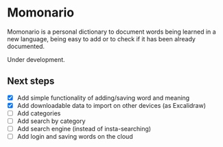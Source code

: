 # Momonario

Momonario is a personal dictionary to document words being learned in a new
language, being easy to add or to check if it has been already documented.

Under development.

## Next steps

- [x] Add simple functionality of adding/saving word and meaning
- [x] Add downloadable data to import on other devices (as Excalidraw)
- [ ] Add categories
- [ ] Add search by category
- [ ] Add search engine (instead of insta-searching)
- [ ] Add login and saving words on the cloud
